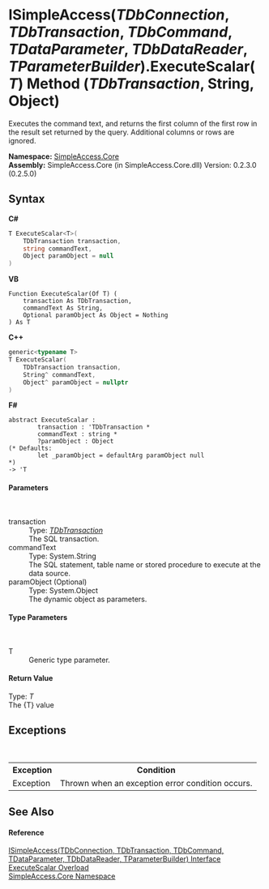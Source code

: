 # ISimpleAccess(*TDbConnection*, *TDbTransaction*, *TDbCommand*, *TDataParameter*, *TDbDataReader*, *TParameterBuilder*).ExecuteScalar(*T*) Method (*TDbTransaction*, String, Object)
 

Executes the command text, and returns the first column of the first row in the result set returned by the query. Additional columns or rows are ignored.

**Namespace:**&nbsp;<a href="N_SimpleAccess_Core">SimpleAccess.Core</a><br />**Assembly:**&nbsp;SimpleAccess.Core (in SimpleAccess.Core.dll) Version: 0.2.3.0 (0.2.5.0)

## Syntax

**C#**<br />
``` C#
T ExecuteScalar<T>(
	TDbTransaction transaction,
	string commandText,
	Object paramObject = null
)

```

**VB**<br />
``` VB
Function ExecuteScalar(Of T) ( 
	transaction As TDbTransaction,
	commandText As String,
	Optional paramObject As Object = Nothing
) As T
```

**C++**<br />
``` C++
generic<typename T>
T ExecuteScalar(
	TDbTransaction transaction, 
	String^ commandText, 
	Object^ paramObject = nullptr
)
```

**F#**<br />
``` F#
abstract ExecuteScalar : 
        transaction : 'TDbTransaction * 
        commandText : string * 
        ?paramObject : Object 
(* Defaults:
        let _paramObject = defaultArg paramObject null
*)
-> 'T 

```


#### Parameters
&nbsp;<dl><dt>transaction</dt><dd>Type: <a href="T_SimpleAccess_Core_ISimpleAccess_6">*TDbTransaction*</a><br />The SQL transaction.</dd><dt>commandText</dt><dd>Type: System.String<br />The SQL statement, table name or stored procedure to execute at the data source.</dd><dt>paramObject (Optional)</dt><dd>Type: System.Object<br />The dynamic object as parameters.</dd></dl>

#### Type Parameters
&nbsp;<dl><dt>T</dt><dd>Generic type parameter.</dd></dl>

#### Return Value
Type: *T*<br />The {T} value

## Exceptions
&nbsp;<table><tr><th>Exception</th><th>Condition</th></tr><tr><td>Exception</td><td>Thrown when an exception error condition occurs.</td></tr></table>

## See Also


#### Reference
<a href="T_SimpleAccess_Core_ISimpleAccess_6">ISimpleAccess(TDbConnection, TDbTransaction, TDbCommand, TDataParameter, TDbDataReader, TParameterBuilder) Interface</a><br /><a href="Overload_SimpleAccess_Core_ISimpleAccess_6_ExecuteScalar">ExecuteScalar Overload</a><br /><a href="N_SimpleAccess_Core">SimpleAccess.Core Namespace</a><br />